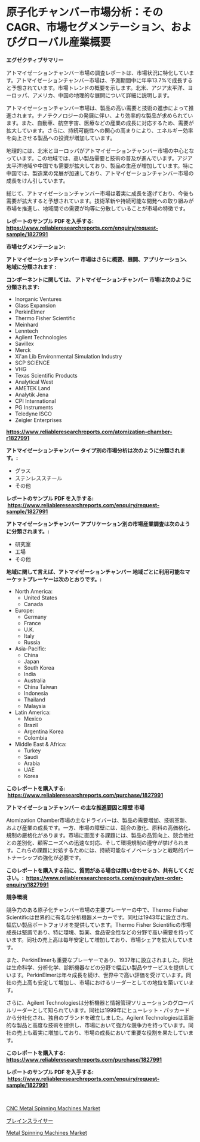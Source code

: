 <p><h1>原子化チャンバー市場分析：そのCAGR、市場セグメンテーション、およびグローバル産業概要</h1></p><p><strong>エグゼクティブサマリー</strong></p>
<p><p>アトマイゼーションチャンバー市場の調査レポートは、市場状況に特化しています。アトマイゼーションチャンバー市場は、予測期間中に年率13.7%で成長すると予想されています。市場トレンドの概要を示します。北米、アジア太平洋、ヨーロッパ、アメリカ、中国の地理的な展開について詳細に説明します。</p><p>アトマイゼーションチャンバー市場は、製品の高い需要と技術の進歩によって推進されます。ナノテクノロジーの発展に伴い、より効率的な製品が求められています。また、自動車、航空宇宙、医療などの産業の成長に対応するため、需要が拡大しています。さらに、持続可能性への関心の高まりにより、エネルギー効率を向上させる製品への投資が増加しています。</p><p>地理的には、北米とヨーロッパがアトマイゼーションチャンバー市場の中心となっています。この地域では、高い製品需要と技術の普及が進んでいます。アジア太平洋地域や中国でも需要が拡大しており、製品の生産が増加しています。特に中国では、製造業の発展が加速しており、アトマイゼーションチャンバー市場の成長をけん引しています。</p><p>総じて、アトマイゼーションチャンバー市場は着実に成長を遂げており、今後も需要が拡大すると予想されています。技術革新や持続可能な開発への取り組みが市場を推進し、地域間での需要が均等に分散していることが市場の特徴です。</p></p>
<p><strong>レポートのサンプル PDF を入手する: <a href="https://www.reliableresearchreports.com/enquiry/request-sample/1827991">https://www.reliableresearchreports.com/enquiry/request-sample/1827991</a></strong></p>
<p><strong>市場セグメンテーション:</strong></p>
<p><strong> アトマイゼーションチャンバー 市場はさらに概要、展開、アプリケーション、地域に分類されます :</strong></p>
<p><strong>コンポーネントに関しては、 アトマイゼーションチャンバー 市場は次のように分類されます: &nbsp;</strong></p>
<p><ul><li>Inorganic Ventures</li><li>Glass Expansion</li><li>PerkinElmer</li><li>Thermo Fisher Scientific</li><li>Meinhard</li><li>Lenntech</li><li>Agilent Technologies</li><li>Savillex</li><li>Merck</li><li>Xi'an Lib Environmental Simulation Industry</li><li>SCP SCIENCE</li><li>VHG</li><li>Texas Scientific Products</li><li>Analytical West</li><li>AMETEK Land</li><li>Analytik Jena</li><li>CPI International</li><li>PG Instruments</li><li>Teledyne ISCO</li><li>Zeigler Enterprises</li></ul></p>
<p><strong><a href="https://www.reliableresearchreports.com/atomization-chamber-r1827991">https://www.reliableresearchreports.com/atomization-chamber-r1827991</a></strong></p>
<p><strong> アトマイゼーションチャンバー タイプ別の市場分析は次のように分類されます。:</strong></p>
<p><ul><li>グラス</li><li>ステンレススチール</li><li>その他</li></ul></p>
<p><strong>レポートのサンプル PDF を入手する: &nbsp;<a href="https://www.reliableresearchreports.com/enquiry/request-sample/1827991">https://www.reliableresearchreports.com/enquiry/request-sample/1827991</a></strong></p>
<p><strong> アトマイゼーションチャンバー アプリケーション別の市場産業調査は次のように分類されます。:</strong></p>
<p><ul><li>研究室</li><li>工場</li><li>その他</li></ul></p>
<p><strong>地域に関して言えば、アトマイゼーションチャンバー 地域ごとに利用可能なマーケットプレーヤーは次のとおりです。:</strong></p>
<p><ul>
    <li>
        North America:
        <ul>
            <li>United States</li>
            <li>Canada</li>
        </ul>
    </li>
    <li>
        Europe:
        <ul>
            <li>Germany</li>
            <li>France</li>
            <li>U.K.</li>
            <li>Italy</li>
            <li>Russia</li>
        </ul>
    </li>
    <li>
        Asia-Pacific:
        <ul>
            <li>China</li>
            <li>Japan</li>
            <li>South Korea</li>
            <li>India</li>
            <li>Australia</li>
            <li>China Taiwan</li>
            <li>Indonesia</li>
            <li>Thailand</li>
            <li>Malaysia</li>
        </ul>
    </li>
    <li>
        Latin America:
        <ul>
            <li>Mexico</li>
            <li>Brazil</li>
            <li>Argentina Korea</li>
            <li>Colombia</li>
        </ul>
    </li>
    <li>
        Middle East & Africa:
        <ul>
            <li>Turkey</li>
            <li>Saudi</li>
            <li>Arabia</li>
            <li>UAE</li>
            <li>Korea</li>
        </ul>
    </li>
    </ul></p>
<p><strong>このレポートを購入する: &nbsp;<a href="https://www.reliableresearchreports.com/purchase/1827991">https://www.reliableresearchreports.com/purchase/1827991</a></strong></p>
<p><strong>アトマイゼーションチャンバー の主な推進要因と障壁 市場</strong></p>
<p><p>Atomization Chamber市場の主なドライバーは、製品の需要増加、技術革新、および産業の成長です。一方、市場の障壁には、競合の激化、原料の高価格化、規制の厳格化があります。市場に直面する課題には、製品の品質向上、競合他社との差別化、顧客ニーズへの迅速な対応、そして環境規制の遵守が挙げられます。これらの課題に対処するためには、持続可能なイノベーションと戦略的パートナーシップの強化が必要です。</p></p>
<p><strong>このレポートを購入する前に、質問がある場合は問い合わせるか、共有してください。:&nbsp; <a href="https://www.reliableresearchreports.com/enquiry/pre-order-enquiry/1827991">https://www.reliableresearchreports.com/enquiry/pre-order-enquiry/1827991</a></strong></p>
<p><strong>競争環境</strong></p>
<p><p>競争力のある原子化チャンバー市場の主要プレーヤーの中で、Thermo Fisher Scientificは世界的に有名な分析機器メーカーです。同社は1943年に設立され、幅広い製品ポートフォリオを提供しています。Thermo Fisher Scientificの市場成長は堅調であり、特に環境、製薬、食品安全性などの分野で高い需要を持っています。同社の売上高は毎年安定して増加しており、市場シェアを拡大しています。</p><p>また、PerkinElmerも重要なプレーヤーであり、1937年に設立されました。同社は生命科学、分析化学、診断機器などの分野で幅広い製品やサービスを提供しています。PerkinElmerは年々成長を続け、世界中で高い評価を受けています。同社の売上高も安定して増加し、市場におけるリーダーとしての地位を築いています。</p><p>さらに、Agilent Technologiesは分析機器と情報管理ソリューションのグローバルリーダーとして知られています。同社は1999年にヒューレット・パッカードから分社化され、独自のブランドを確立しました。Agilent Technologiesは革新的な製品と高度な技術を提供し、市場において強力な競争力を持っています。同社の売上も着実に増加しており、市場の成長において重要な役割を果たしています。</p></p>
<p><strong>このレポートを購入する: &nbsp; <a href="https://www.reliableresearchreports.com/purchase/1827991">https://www.reliableresearchreports.com/purchase/1827991</a></strong></p>
<p><strong>レポートのサンプル PDF を入手する: &nbsp;<a href="https://www.reliableresearchreports.com/enquiry/request-sample/1827991">https://www.reliableresearchreports.com/enquiry/request-sample/1827991</a></strong><strong></strong></p>
<p>&nbsp;</p>
<p><p><a href="https://github.com/dimitrishawkinswaynenp91rgz/Market-Research-Report-List-2/blob/main/cnc-metal-spinning-machines-market.md">CNC Metal Spinning Machines Market</a></p><p><a href="https://github.com/one-cool-chick/Market-Research-Report-List-1/blob/main/256624932367.md">ブレインスライサー</a></p><p><a href="https://github.com/changoleonlaverguenzanoexiste/Market-Research-Report-List-3/blob/main/metal-spinning-machines-market.md">Metal Spinning Machines Market</a></p></p>